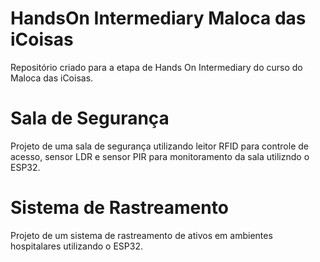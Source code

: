 # HandsOn Intermediary Maloca das iCoisas
Repositório criado para a etapa de Hands On Intermediary do curso do Maloca das iCoisas.

# Sala de Segurança
Projeto de uma sala de segurança utilizando leitor RFID para controle de acesso, sensor LDR e sensor PIR para monitoramento da sala utilizndo o ESP32.

# Sistema de Rastreamento
Projeto de um sistema de rastreamento de ativos em ambientes hospitalares utilizando o ESP32.
